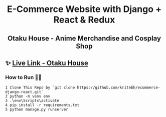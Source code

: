 <h1 align=center>E-Commerce Website with Django + React & Redux</h1>
<h2 align=center>Otaku House - Anime Merchandise and Cosplay Shop</h2>

## ✨ [Live Link - Otaku House](https://otakuhouse.herokuapp.com/)

### How to Run 🏃‍♀️

```shell
1 Clone This Repo by `git clone https://github.com/kritebh/ecommerce-django-react.git`
2 python -m venv env
3 .\env\Scripts\activate
4 pip install -r requirements.txt 
5 python manage.py runserver

